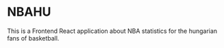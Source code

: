 # NBAHU

This is a Frontend React application about NBA statistics for the hungarian fans of basketball.
